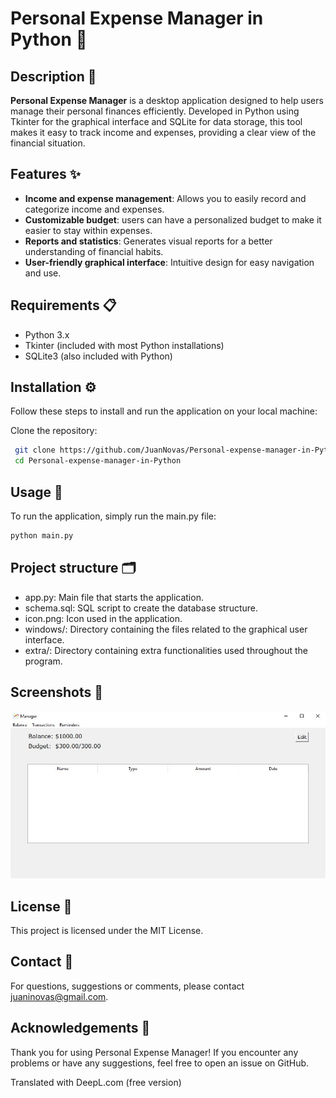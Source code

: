 # Personal Expense Manager in Python 💼

## Description 📄
**Personal Expense Manager** is a desktop application designed to help users manage their personal finances efficiently. Developed in Python using Tkinter for the graphical interface and SQLite for data storage, this tool makes it easy to track income and expenses, providing a clear view of the financial situation.

## Features ✨
- **Income and expense management**: Allows you to easily record and categorize income and expenses.
- **Customizable budget**: users can have a personalized budget to make it easier to stay within expenses.
- **Reports and statistics**: Generates visual reports for a better understanding of financial habits.
- **User-friendly graphical interface**: Intuitive design for easy navigation and use.

## Requirements 📋
- Python 3.x
- Tkinter (included with most Python installations)
- SQLite3 (also included with Python)

## Installation ⚙️
Follow these steps to install and run the application on your local machine:

Clone the repository:
  ```bash
   git clone https://github.com/JuanNovas/Personal-expense-manager-in-Python.git
   cd Personal-expense-manager-in-Python
```

## Usage 🚀
To run the application, simply run the main.py file:

  ```python
  python main.py
```
 
## Project structure 🗂
- app.py: Main file that starts the application.
- schema.sql: SQL script to create the database structure.
- icon.png: Icon used in the application.
- windows/: Directory containing the files related to the graphical user interface.
- extra/: Directory containing extra functionalities used throughout the program.

## Screenshots 📸
![Screenshot](screenshot.jpg)

## License 📄
This project is licensed under the MIT License.

## Contact 📧
For questions, suggestions or comments, please contact [juaninovas@gmail.com](mailto:juaninovas@gmail.com).

## Acknowledgements 🙏
Thank you for using Personal Expense Manager! If you encounter any problems or have any suggestions, feel free to open an issue on GitHub.

Translated with DeepL.com (free version)

